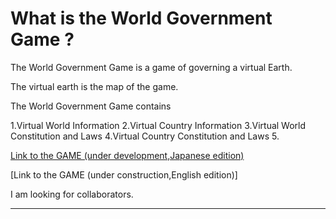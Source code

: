# What is the World Government Game ?

The World Government Game is a game of governing a virtual Earth.

The virtual earth is the map of the game.

The World Government Game contains
  
  1.Virtual World Information
  2.Virtual Country Information
  3.Virtual World Constitution and Laws
  4.Virtual Country Constitution and Laws
  5.

[Link to the GAME (under development,Japanese edition)](http://153.127.39.194/a1/post_index.php)

[Link to the GAME (under construction,English edition)]

I am looking for collaborators.

---
